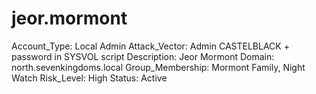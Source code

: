 # jeor.mormont

Account_Type: Local Admin
Attack_Vector: Admin CASTELBLACK + password in SYSVOL script
Description: Jeor Mormont
Domain: north.sevenkingdoms.local
Group_Membership: Mormont Family, Night Watch
Risk_Level: High
Status: Active